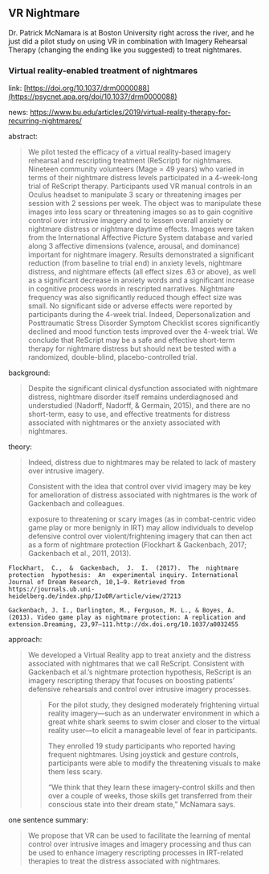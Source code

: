 ## VR Nightmare

Dr. Patrick McNamara is at Boston University right across the river, and he just did a pilot study on using VR in combination with Imagery Rehearsal Therapy (changing the ending like you suggested) to treat nightmares. 

### Virtual reality-enabled treatment of nightmares

link: [https://doi.org/10.1037/drm0000088](https://psycnet.apa.org/doi/10.1037/drm0000088)

news: https://www.bu.edu/articles/2019/virtual-reality-therapy-for-recurring-nightmares/

abstract:

>We pilot tested the efficacy of a virtual reality-based imagery rehearsal and rescripting treatment (ReScript) for nightmares. Nineteen community volunteers (Mage = 49 years) who varied in terms of their nightmare distress levels participated in a 4-week-long trial of ReScript therapy. Participants used VR manual controls in an Oculus headset to manipulate 3 scary or threatening images per session with 2 sessions per week. The object was to manipulate these images into less scary or threatening images so as to gain cognitive control over intrusive imagery and to lessen overall anxiety or nightmare distress or nightmare daytime effects. Images were taken from the International Affective Picture System database and varied along 3 affective dimensions (valence, arousal, and dominance) important for nightmare imagery. Results demonstrated a significant reduction (from baseline to trial end) in anxiety levels, nightmare distress, and nightmare effects (all effect sizes .63 or above), as well as a significant decrease in anxiety words and a significant increase in cognitive process words in rescripted narratives. Nightmare frequency was also significantly reduced though effect size was small. No significant side or adverse effects were reported by participants during the 4-week trial. Indeed, Depersonalization and Posttraumatic Stress Disorder Symptom Checklist scores significantly declined and mood function tests improved over the 4-week trial. We conclude that ReScript may be a safe and effective short-term therapy for nightmare distress but should next be tested with a randomized, double-blind, placebo-controlled trial.

background:

> Despite  the  significant  clinical  dysfunction  associated with  nightmare  distress,  nightmare  disorder  itself  remains  underdiagnosed  and understudied (Nadorff, Nadorff, & Germain, 2015), and there are no short-term, easy to use, and effective treatments for distress associated with nightmares or the anxiety associated with nightmares.

theory:

>Indeed, distress due to nightmares may be related to lack of mastery over intrusive imagery. 
>
>Consistent  with  the  idea  that  control  over  vivid  imagery  may  be  key  for amelioration of distress associated with nightmares is the work of Gackenbach and colleagues. 
>
>exposure to threatening or scary images (as in combat-centric video game play or more benignly in IRT) may allow individuals to develop defensive control over violent/frightening imagery that can then act as a form of nightmare protection (Flockhart & Gackenbach, 2017; Gackenbach et al., 2011, 2013).

```
Flockhart,  C.,  &  Gackenbach,  J.  I.  (2017).  The  nightmare  protection  hypothesis:  An  experimental inquiry. International Journal of Dream Research, 10,1–9. Retrieved from https://journals.ub.uni-heidelberg.de/index.php/IJoDR/article/view/27213

Gackenbach, J. I., Darlington, M., Ferguson, M. L., & Boyes, A. (2013). Video game play as nightmare protection: A replication and extension.Dreaming, 23,97–111.http://dx.doi.org/10.1037/a0032455
```

approach:

>We developed a Virtual Reality app to treat anxiety and the distress associated with   nightmares   that   we   call   ReScript.   Consistent   with   Gackenbach   et   al.’s nightmare  protection  hypothesis,  ReScript  is  an  imagery  rescripting  therapy  that focuses  on  boosting  patients’  defensive  rehearsals  and  control  over  intrusive imagery processes.
>
>> For the pilot study, they designed moderately frightening virtual reality imagery—such as an underwater environment in which a great white shark seems to swim closer and closer to the virtual reality user—to elicit a manageable level of fear in participants.
>>
>> They enrolled 19 study participants who reported having frequent nightmares. Using joystick and gesture controls, participants were able to modify the threatening visuals to make them less scary.
>>
>> “We think that they learn these imagery-control skills and then over a couple of weeks, those skills get transferred from their conscious state into their dream state,” McNamara says.

one sentence summary:

>We propose that VR can be used to facilitate the learning of mental control over  intrusive  images  and  imagery  processing  and  thus  can  be  used  to  enhance imagery rescripting processes in IRT-related therapies to treat the distress associated with nightmares.





